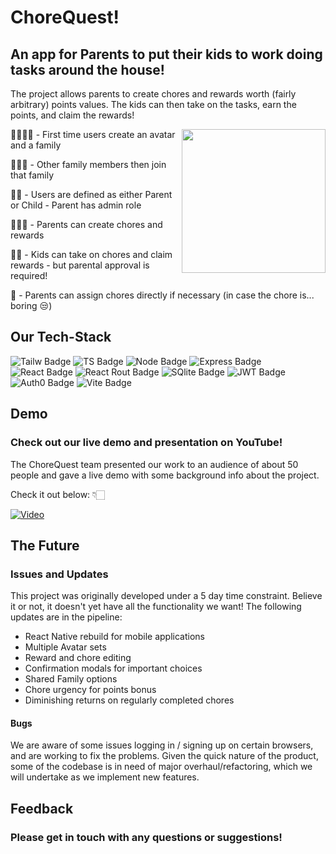 # ChoreQuest!
## An app for Parents to put their kids to work doing tasks around the house!

The project allows parents to create chores and rewards worth (fairly arbitrary) points values. The kids can then take on the tasks, earn the points, and claim the rewards! 

<img align='right' src="https://repository-images.githubusercontent.com/731943264/c704739b-2021-4850-bb42-098a7abdef70" width="230">

👨‍👩‍👧‍👦 - First time users create an avatar and a family

🙆🏻‍♀️ - Other family members then join that family

👩‍👦 - Users are defined as either Parent or Child - Parent has admin role

🙎🏻‍♂️ - Parents can create chores and rewards

🧒🏻 - Kids can take on chores and claim rewards - but parental approval is required!

💏 - Parents can assign chores directly if necessary (in case the chore is... boring 😒)

## Our Tech-Stack

![Tailw Badge](https://img.shields.io/badge/Tailwind_CSS-38B2AC?style=for-the-badge&logo=tailwind-css&logoColor=white) ![TS Badge](https://img.shields.io/badge/TypeScript-007ACC?style=for-the-badge&logo=typescript&logoColor=white) ![Node Badge](https://img.shields.io/badge/Node.js-43853D?style=for-the-badge&logo=node.js&logoColor=white) ![Express Badge](https://img.shields.io/badge/Express.js-404D59?style=for-the-badge) ![React Badge](https://img.shields.io/badge/React-20232A?style=for-the-badge&logo=react&logoColor=61DAFB) ![React Rout Badge](https://img.shields.io/badge/React_Router-CA4245?style=for-the-badge&logo=react-router&logoColor=white) ![SQlite Badge](https://img.shields.io/badge/SQLite-07405E?style=for-the-badge&logo=sqlite&logoColor=white) ![JWT Badge](https://img.shields.io/badge/json%20web%20tokens-323330?style=for-the-badge&logo=json-web-tokens&logoColor=pink) ![Auth0 Badge](https://img.shields.io/badge/Auth0-EB5424?logo=auth0&logoColor=fff&style=for-the-badge) ![Vite Badge](https://img.shields.io/badge/Vite-646CFF?logo=vite&logoColor=fff&style=for-the-badge)

## Demo

### Check out our live demo and presentation on YouTube!

The ChoreQuest team presented our work to an audience of about 50 people and gave a live demo with some background info about the project.

Check it out below: 👇🏻


[![Video](https://img.youtube.com/vi/C__oGHLLBVA/maxresdefault.jpg)](https://www.youtube.com/watch?v=C__oGHLLBVA)

## The Future
### Issues and Updates

This project was originally developed under a 5 day time constraint. Believe it or not, it doesn't yet have all the functionality we want! The following updates are in the pipeline:

* React Native rebuild for mobile applications
* Multiple Avatar sets
* Reward and chore editing
* Confirmation modals for important choices
* Shared Family options
* Chore urgency for points bonus
* Diminishing returns on regularly completed chores

#### Bugs

We are aware of some issues logging in / signing up on certain browsers, and are working to fix the problems.
Given the quick nature of the product, some of the codebase is in need of major overhaul/refactoring, which we will undertake as we implement new features.

## Feedback
### Please get in touch with any questions or suggestions!
